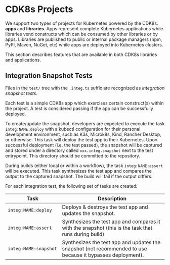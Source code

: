 # CDK8s Projects

We support two types of projects for Kubernetes powered by the CDK8s:
**apps** and **libraries**. Apps represent complete Kubernetes applications
while libraries vend constructs which can be consumed by other libraries or
by apps. Libraries are published to public or internal package managers (npm,
PyPI, Maven, NuGet, etc) while apps are deployed into Kubernetes clusters.

This section describes features that are available in both CDK8s libraries and
applications.

## Integration Snapshot Tests

Files in the `test/` tree with the `.integ.ts` suffix are recognized as
*integration snapshot tests*.

Each test is a simple CDK8s app which exercises certain construct(s) within
the project. A test is considered passing if the app can be successfully
deployed.

To create/update the snapshot, developers are expected to execute the task
`integ:NAME:deploy` with a kubectl configuration for their personal development
environment, such as K3s, Microk8s, Kind, Rancher Desktop, or otherwise. This
task will deploy the test app to their Kubernetes. Upon successful deployment
(i.e. the test passed), the snapshot will be captured and stored under a
directory called `xxx.integ.snapshot` next to the test entrypoint. This
directory should be committed to the repository.

During builds (either local or within a workflow), the task `integ:NAME:assert`
will be executed. This task synthesizes the test app and compares the output to
the captured snapshot. The build will fail if the output differs.

For each integration test, the following set of tasks are created:

|Task|Description|
|----|-----------|
|`integ:NAME:deploy`|Deploys & destroys the test app and updates the snapshot.|
|`integ:NAME:assert`|Synthesizes the test app and compares it with the snapshot (this is the task that runs during build)|
|`integ:NAME:snapshot`|Synthesizes the test app and updates the snapshot (not recommended to use because it bypasses deployment).|
